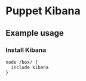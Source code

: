 # Puppet Kibana

## Example usage

### Install Kibana

    node /box/ {
      include kibana
    }

